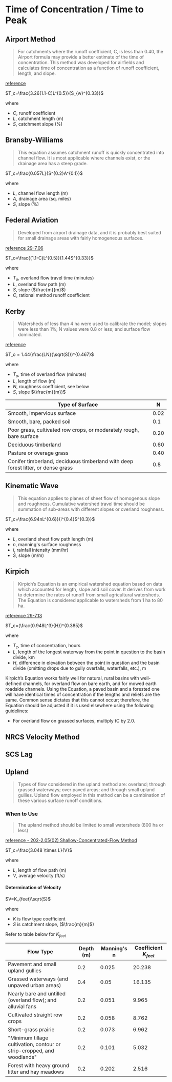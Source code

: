 # Time of Concentration / Time to Peak

## Airport Method

> For catchments where the runoff coefficient, C, is less than 0.40, the Airport formula may provide a better estimate of the time of concentration. This method was developed for airfields and calculates time of concentration as a function of runoff coefficient, length, and slope.

[reference](https://www.manula.com/manuals/smart-city-water/visualotthymo/6/en/topic/1-3-3-airport-method)

$T_c=\frac{3.26(1.1-C)L^{0.5}}{S_{w}^{0.33}}$

where

- $C$, runoff coefficient
- $L$, catchment length (m)
- $S$, catchment slope (%)

## Bransby-Williams

> This equation assumes catchment runoff is quickly concentrated into channel flow. It is most applicable where channels exist, or the drainage area has a steep grade.

$T_c=\frac{0.057L}{S^{0.2}A^{0.1}}$

where

- $L$, channel flow length (m)
- $A$, drainage area (sq. miles)
- $S$, slope (%)

## Federal Aviation

> Developed from airport drainage data, and it is probably best suited for small drainage areas with fairly homogeneous surfaces.

[reference 29-7.06](https://www.in.gov/dot/div/contracts/standards/dm-Archived/07%20Metric/Part%204%20Vol.%201/Ch%2029/Ch29.pdf)

$T_o=\frac{(1.1-C)L^{0.5}}{1.44S^{0.33}}$

where

- $T_o$, overland flow travel time (minutes)
- $L$, overland flow path (m)
- $S$, slope ($\frac{m}{m}$)
- $C$, rational method runoff coefficient

## Kerby

> Watersheds of less than 4 ha were used to calibrate the model; slopes were less than 1%; N values were 0.8 or less; and surface flow dominated.

[reference](https://www.in.gov/dot/div/contracts/standards/dm-Archived/07%20Metric/Part%204%20Vol.%201/Ch%2029/Ch29.pdf)

$T_o = 1.44(\frac{LN}{\sqrt(S)})^{0.467}$

where

- $T_o$, time of overland flow (minutes)
- $L$, length of flow (m)
- $N$, roughness coefficient, see below
- $S$, slope $(\frac{m}{m})$

| Type of Surface                                                                  | N    |
| -------------------------------------------------------------------------------- | ---- |
| Smooth, impervious surface                                                       | 0.02 |
| Smooth, bare, packed soil                                                        | 0.1  |
| Poor grass, cultivated row crops, or moderately rough, bare surface              | 0.20 |
| Deciduous timberland                                                             | 0.60 |
| Pasture or overage grass                                                         | 0.40 |
| Conifer timberland, deciduous timberland with deep forest litter, or dense grass | 0.8  |

## Kinematic Wave

> This equation applies to planes of sheet flow of homogenous slope and roughness. Cumulative watershed travel time should be summation of sub-areas with different slopes or overland roughness.

$T_c=\frac{6.94nL^{0.6}}{i^{0.4}S^{0.3}}$

where

- $L$, overland sheet flow path length (m)
- $n$, manning's surface roughness
- $i$, rainfall intensity (mm/hr)
- $S$, slope (m/m)

## Kirpich

> Kirpich’s Equation is an empirical watershed equation based on data which accounted for length, slope and soil cover. It derives from work to determine the rates of runoff from small agricultural watersheds. The Equation is considered applicable to watersheds from 1 ha to 80 ha.

[reference 29-7.13](https://www.in.gov/dot/div/contracts/standards/dm-Archived/07%20Metric/Part%204%20Vol.%201/Ch%2029/Ch29.pdf)

$T_c=(\frac{0.948L^3}{H})^{0.385}$

where

- $T_c$, time of concentration, hours
- $L$, length of the longest waterway from the point in question to the basin divide, km
- $H$, difference in elevation between the point in question and the basin divide (omitting drops due to gully overfalls, waterfalls, etc.), m

Kirpich’s Equation works fairly well for natural, rural basins with well-defined channels, for overland flow on bare earth, and for mowed earth roadside channels. Using the Equation, a paved basin and a forested one will have identical times of concentration if the lengths and reliefs are the same. Common sense dictates that this cannot occur; therefore, the Equation should be adjusted if it is used elsewhere using the following guidelines:

- For overland flow on grassed surfaces, multiply tC by 2.0.

## NRCS Velocity Method

## SCS Lag

## Upland

> Types of flow considered in the upland method are: overland; through grassed waterways; over paved areas; and through small upland gullies. Upland flow employed in this method can be a cambination of these various surface runoff conditions.

### When to Use

> The upland method should be limited to small watersheds (800 ha or less)

[reference - 202-2.05(02) Shallow-Concentrated-Flow Method](https://www.in.gov/dot/div/contracts/design/Part%202/Chapter%20202%20-%20Hydrology.pdf)

$T_c=\frac{3.048 \times L}{V}$

where

- $L$, length of flow path (m)
- $V$, average velocity (ft/s)

#### Determination of Velocity

$V=K_{feet}\sqrt{S}$

where

- $K$ is flow type coefficient
- ${S}$ is catchment slope, ($\frac{m}{m}$)

Refer to table below for $K_{feet}$

| Flow Type                                                              | Depth (m) | Manning's n | Coefficient $K_{feet}$ |
| ---------------------------------------------------------------------- | --------- | ----------- | ---------------------- |
| Pavement and small upland gullies                                      | 0.2       | 0.025       | 20.238                 |
| Grassed waterways (and unpaved urban areas)                            | 0.4       | 0.05        | 16.135                 |
| Nearly bare and untilled (overland flow); and alluvial fans            | 0.2       | 0.051       | 9.965                  |
| Cultivated straight row crops                                          | 0.2       | 0.058       | 8.762                  |
| Short-grass prairie                                                    | 0.2       | 0.073       | 6.962                  |
| "Minimum tillage cultivation, contour or strip-cropped, and woodlands" | 0.2       | 0.101       | 5.032                  |
| Forest with heavy ground litter and hay meadows                        | 0.2       | 0.202       | 2.516                  |
